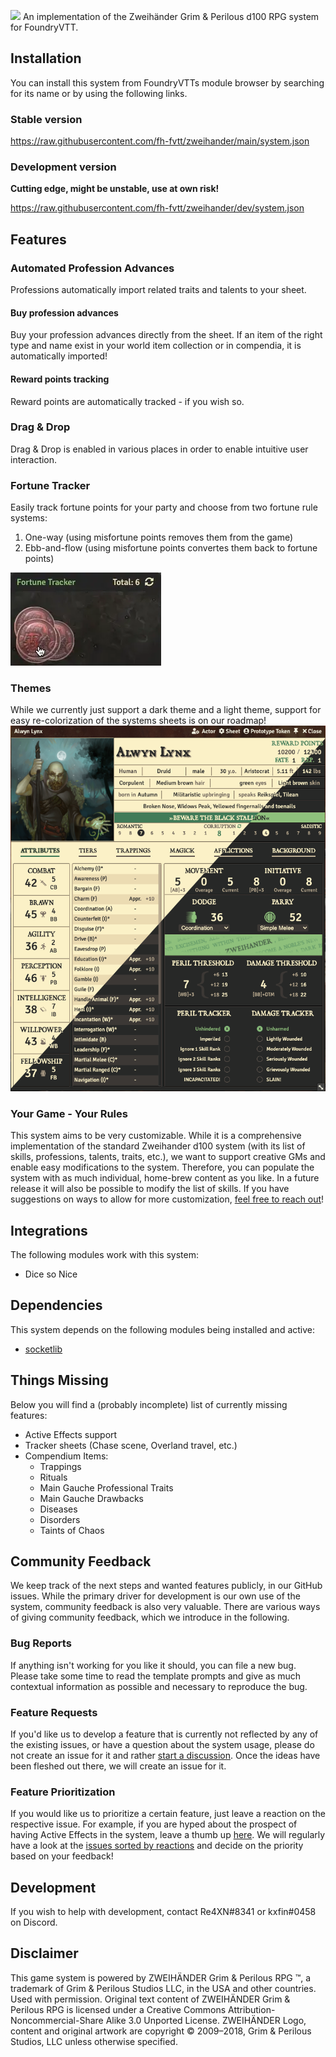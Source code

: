 ![](https://db4sgowjqfwig.cloudfront.net/campaigns/161832/assets/725959/Zweiha_nderLogoTransparency.png?1492594545)
An implementation of the Zweihänder Grim & Perilous d100 RPG system for FoundryVTT.

## Installation

You can install this system from FoundryVTTs module browser by searching for its name or by using the following links.
### Stable version

https://raw.githubusercontent.com/fh-fvtt/zweihander/main/system.json


### Development version
**Cutting edge, might be unstable, use at own risk!**

https://raw.githubusercontent.com/fh-fvtt/zweihander/dev/system.json

## Features

### Automated Profession Advances
Professions automatically import related traits and talents to your sheet.

#### Buy profession advances
Buy your profession advances directly from the sheet. If an item of the right type and name exist in your world item collection or in compendia, it is automatically imported!

#### Reward points tracking
Reward points are automatically tracked - if you wish so.

### Drag & Drop
Drag & Drop is enabled in various places in order to enable intuitive user interaction.

### Fortune Tracker

Easily track fortune points for your party and choose from two fortune rule systems:
1. One-way (using misfortune points removes them from the game)
2. Ebb-and-flow (using misfortune points convertes them back to fortune points)

![](readme-assets/fortunetracker.webp)

### Themes
While we currently just support a dark theme and a light theme, support for easy re-colorization of the systems sheets is on our roadmap!
![](readme-assets/themes.png)

### Your Game - Your Rules
This system aims to be very customizable. While it is a comprehensive implementation of the standard Zweihander d100 system (with its list of skills, professions, talents, traits, etc.), we want to support creative GMs and enable easy modifications to the system. Therefore, you can populate the system with as much individual, home-brew content as you like. In a future release it will also be possible to modify the list of skills.
If you have suggestions on ways to allow for more customization, [feel free to reach out](#contact)!

## Integrations

The following modules work with this system:

- Dice so Nice

## Dependencies

This system depends on the following modules being installed and active:

- [socketlib](https://github.com/manuelVo/foundryvtt-socketlib)

## Things Missing

Below you will find a (probably incomplete) list of currently missing features:

* Active Effects support
* Tracker sheets (Chase scene, Overland travel, etc.)
* Compendium Items:
	* Trappings
	* Rituals
	* Main Gauche Professional Traits
	* Main Gauche Drawbacks
	* Diseases
	* Disorders
	* Taints of Chaos

## Community Feedback

We keep track of the next steps and wanted features publicly, in our GitHub issues.
While the primary driver for development is our own use of the system, community feedback is also very valuable. There are various ways of giving community feedback, which we introduce in the following.

### Bug Reports

If anything isn't working for you like it should, you can file a new bug. Please take some time to read the template prompts and give as much contextual information as possible and necessary to reproduce the bug.


### Feature Requests

If you'd like us to develop a feature that is currently not reflected by any of the existing issues, or have a question about the system usage, please do not create an issue for it and rather [start a discussion](https://github.com/fh-fvtt/zweihander/discussions/new). Once the ideas have been fleshed out there, we will create an issue for it.

### Feature Prioritization

If you would like us to prioritize a certain feature, just leave a reaction on the respective issue.
For example, if you are hyped about the prospect of having Active Effects in the system, leave a thumb up [here](https://github.com/fh-fvtt/zweihander/issues/49).
We will regularly have a look at the [issues sorted by reactions](https://github.com/fh-fvtt/zweihander/issues?q=is%3Aissue+is%3Aopen+sort%3Areactions) and decide on the priority based on your feedback!


## Development

If you wish to help with development, contact Re4XN#8341 or kxfin#0458 on Discord.

## Disclaimer

This game system is powered by ZWEIHÄNDER Grim & Perilous RPG ™, a trademark of Grim & Perilous Studios LLC, in the USA and other countries. Used with permission. Original text content of ZWEIHÄNDER Grim & Perilous RPG is licensed under a Creative Commons Attribution-Noncommercial-Share Alike 3.0 Unported License. ZWEIHÄNDER Logo, content and original artwork are copyright © 2009–2018, Grim & Perilous Studios, LLC unless otherwise specified.